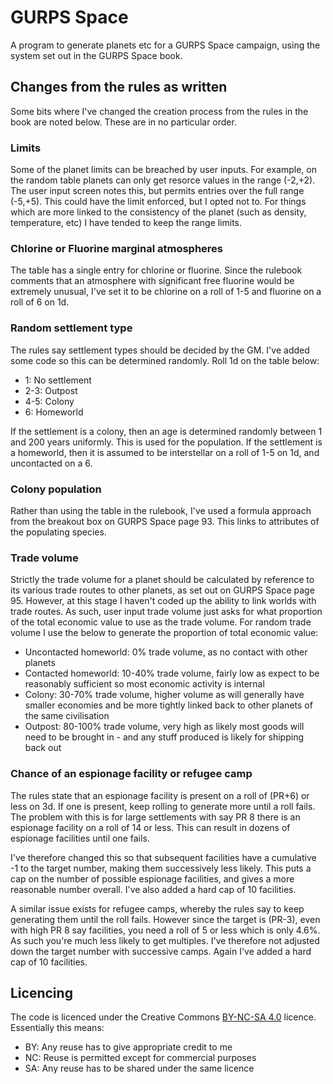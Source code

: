 # GURPS Space

A program to generate planets etc for a GURPS Space campaign, using the system set out in the GURPS Space book.

## Changes from the rules as written

Some bits where I've changed the creation process from the rules in the book are noted below.  These are in no particular order.

### Limits
Some of the planet limits can be breached by user inputs.  For example, on the random table planets can only get resorce values in the range (-2,+2).  The user input screen notes this, but permits entries over the full range (-5,+5).  This could have the limit enforced, but I opted not to.  For things which are more linked to the consistency of the planet (such as density, temperature, etc) I have tended to keep the range limits.

### Chlorine or Fluorine marginal atmospheres
The table has a single entry for chlorine or fluorine.  Since the rulebook comments that an atmosphere with significant free fluorine would be extremely unusual, I've set it to be chlorine on a roll of 1-5 and fluorine on a roll of 6 on 1d.

### Random settlement type
The rules say settlement types should be decided by the GM.  I've added some code so this can be determined randomly.  Roll 1d on the table below:
- 1: No settlement
- 2-3: Outpost
- 4-5: Colony
- 6: Homeworld

If the settlement is a colony, then an age is determined randomly between 1 and 200 years uniformly. This is used for the population.  If the settlement is a homeworld, then it is assumed to be interstellar on a roll of 1-5 on 1d, and uncontacted on a 6.

### Colony population
Rather than using the table in the rulebook, I've used a formula approach from the breakout box on GURPS Space page 93.  This links to attributes of the populating species.

### Trade volume
Strictly the trade volume for a planet should be calculated by reference to its various trade routes to other planets, as set out on GURPS Space page 95.  However, at this stage I haven't coded up the ability to link worlds with trade routes.  As such, user input trade volume just asks for what proportion of the total economic value to use as the trade volume.  For random trade volume I use the below to generate the proportion of total economic value:
- Uncontacted homeworld: 0% trade volume, as no contact with other planets
- Contacted homeworld: 10-40% trade volume, fairly low as expect to be reasonably sufficient so most economic activity is internal
- Colony: 30-70% trade volume, higher volume as will generally have smaller economies and be more tightly linked back to other planets of the same civilisation
- Outpost: 80-100% trade volume, very high as likely most goods will need to be brought in - and any stuff produced is likely for shipping back out

### Chance of an espionage facility or refugee camp
The rules state that an espionage facility is present on a roll of (PR+6) or less on 3d.  If one is present, keep rolling to generate more until a roll fails.  The problem with this is for large settlements with say PR 8 there is an espionage facility on a roll of 14 or less.  This can result in dozens of espionage facilities until one fails.

I've therefore changed this so that subsequent facilities have a cumulative -1 to the target number, making them successively less likely.  This puts a cap on the number of possible espionage facilities, and gives a more reasonable number overall.  I've also added a hard cap of 10 facilities.

A similar issue exists for refugee camps, whereby the rules say to keep generating them until the roll fails.  However since the target is (PR-3), even with high PR 8 say facilities, you need a roll of 5 or less which is only 4.6%.  As such you're much less likely to get multiples.  I've therefore not adjusted down the target number with successive camps.  Again I've added a hard cap of 10 facilities.

## Licencing
The code is licenced under the Creative Commons [BY-NC-SA 4.0](https://creativecommons.org/licenses/by-nc-sa/4.0/) licence.  Essentially this means:
- BY: Any reuse has to give appropriate credit to me
- NC: Reuse is permitted except for commercial purposes
- SA: Any reuse has to be shared under the same licence
